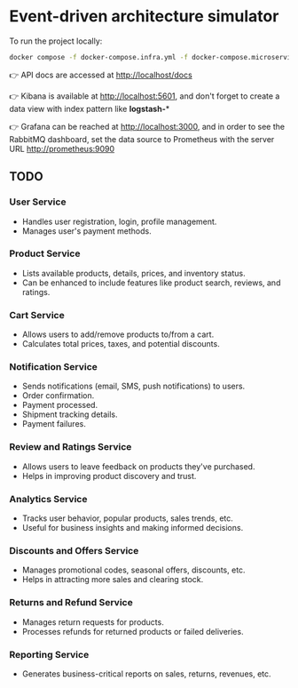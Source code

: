 # Event-driven architecture simulator

To run the project locally:

```bash
docker compose -f docker-compose.infra.yml -f docker-compose.microservices.yml up --build
```

👉 API docs are accessed at <http://localhost/docs>

👉 Kibana is available at <http://localhost:5601>, and don't forget to create a data view with index pattern like **logstash-***

👉 Grafana can be reached at <http://localhost:3000>, and in order to see the RabbitMQ dashboard, set the data source to Prometheus with the server URL <http://prometheus:9090>

## TODO

### User Service

- Handles user registration, login, profile management.
- Manages user's payment methods.

### Product Service

- Lists available products, details, prices, and inventory status.
- Can be enhanced to include features like product search, reviews, and ratings.

### Cart Service

- Allows users to add/remove products to/from a cart.
- Calculates total prices, taxes, and potential discounts.

### Notification Service

- Sends notifications (email, SMS, push notifications) to users.
- Order confirmation.
- Payment processed.
- Shipment tracking details.
- Payment failures.

### Review and Ratings Service

- Allows users to leave feedback on products they've purchased.
- Helps in improving product discovery and trust.

### Analytics Service

- Tracks user behavior, popular products, sales trends, etc.
- Useful for business insights and making informed decisions.

### Discounts and Offers Service

- Manages promotional codes, seasonal offers, discounts, etc.
- Helps in attracting more sales and clearing stock.

### Returns and Refund Service

- Manages return requests for products.
- Processes refunds for returned products or failed deliveries.

### Reporting Service

- Generates business-critical reports on sales, returns, revenues, etc.
